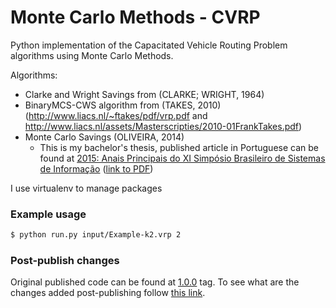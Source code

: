 Monte Carlo Methods - CVRP
=======================

Python implementation of the Capacitated Vehicle Routing Problem algorithms using Monte Carlo Methods.

Algorithms:

- Clarke and Wright Savings from (CLARKE; WRIGHT, 1964)
- BinaryMCS-CWS algorithm from (TAKES, 2010) (http://www.liacs.nl/~ftakes/pdf/vrp.pdf and http://www.liacs.nl/assets/Masterscripties/2010-01FrankTakes.pdf)
- Monte Carlo Savings (OLIVEIRA, 2014)
  - This is my bachelor's thesis, published article in Portuguese can be found at [2015: Anais Principais do XI Simpósio Brasileiro de Sistemas de Informação](https://sol.sbc.org.br/index.php/sbsi/issue/view/361) ([link to PDF](https://sol.sbc.org.br/index.php/sbsi/article/view/5795/5693))

I use virtualenv to manage packages

### Example usage

```bash
$ python run.py input/Example-k2.vrp 2
```

### Post-publish changes

Original published code can be found at [1.0.0](https://github.com/RomuloOliveira/monte-carlo-cvrp/tree/1.0.0) tag. To see what are the changes added post-publishing follow [this link](https://github.com/RomuloOliveira/monte-carlo-cvrp/compare/1.0.0...master).
